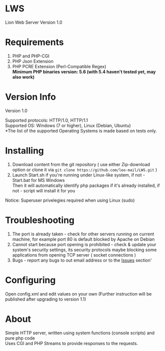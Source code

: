 # LWS
Lion Web Server
Version 1.0

# Requirements
1. PHP and PHP-CGI
2. PHP Json Extension
3. PHP PCRE Extension (Perl-Compatible Regex)<br>
<b>Minimum PHP binaries version: 5.6 (with 5.4 haven't tested yet, may also work)</b>

# Version Info
Version 1.0

Supported protocols: HTTP/1.0, HTTP/1.1<br>
Supported OS: Windows (7 or higher), Linux (Debian, Ubuntu)<br>
*The list of the supported Operating Systems is made based on tests only.

# Installing

1. Download content from the git repository ( use either Zip-download option or clone it via   `git clone https://github.com/leo-mail/LWS.git` )
2. Launch Start.sh if you're running under Linux-like system, if not - Start.bat for MS Windows<br>
Then it will automatically identify php packages if it's already installed, if not - script will install it for you

Notice: Superuser privelegies required when using Linux (sudo)

# Troubleshooting
1. The port is already taken - check for other servers running on current machine, for example port 80 is default blocked by Apache on Debian
2. Cannot start because port opening is prohibited - check & update your system's security settings, its security protocols maybe blocking some applications from opening TCP server ( socket connections )
3. Bugs - report any bugs to out email address or to the <a href="/issues">Issues</a> section'

# Configuring
Open config.xml and edit values on your own (Further instruction will be published after upgrading to version 1.1)

# About
Simple HTTP server, written using system functions (console scripts) and pure php code<br>
Uses CGI and PHP Streams to provide responses to the requests.
